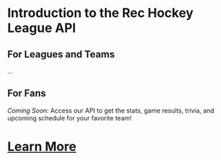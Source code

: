# Introduction to the Rec Hockey League API

## For Leagues and Teams
...

## For Fans
_Coming Soon:_
Access our API to get the stats, game results, trivia, and upcoming schedule for your favorite team!


# [Learn More](nav.md)
